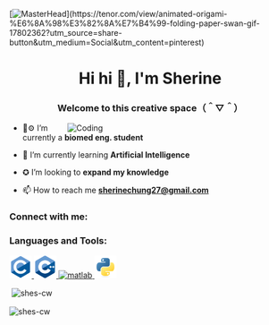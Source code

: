 [![MasterHead](src="https://tenor.com/embed.js")](https://tenor.com/view/animated-origami-%E6%8A%98%E3%82%8A%E7%B4%99-folding-paper-swan-gif-17802362?utm_source=share-button&utm_medium=Social&utm_content=pinterest) 
<h1 align="center">Hi hi 👋, I'm Sherine</h1>
<h3 align="center">Welcome to this creative space（＾▽＾）</h3>
<img align="right" alt="Coding" width="400" src="https://lottiefiles.com/animations/dance-robot-kjtL4ZZ5aQ">

- 🧫⚙️ I’m currently a **biomed eng. student**

- 🌱 I’m currently learning **Artificial Intelligence**

- ✪ I’m looking to **expand my knowledge**

- 📫 How to reach me **sherinechung27@gmail.com**

<h3 align="left">Connect with me:</h3>
<p align="left">
</p>

<h3 align="left">Languages and Tools:</h3>
<p align="left"> <a href="https://www.cprogramming.com/" target="_blank" rel="noreferrer"> <img src="https://raw.githubusercontent.com/devicons/devicon/master/icons/c/c-original.svg" alt="c" width="40" height="40"/> </a> <a href="https://www.w3schools.com/cpp/" target="_blank" rel="noreferrer"> <img src="https://raw.githubusercontent.com/devicons/devicon/master/icons/cplusplus/cplusplus-original.svg" alt="cplusplus" width="40" height="40"/> </a> <a href="https://www.mathworks.com/" target="_blank" rel="noreferrer"> <img src="https://upload.wikimedia.org/wikipedia/commons/2/21/Matlab_Logo.png" alt="matlab" width="40" height="40"/> </a> <a href="https://www.python.org" target="_blank" rel="noreferrer"> <img src="https://raw.githubusercontent.com/devicons/devicon/master/icons/python/python-original.svg" alt="python" width="40" height="40"/> </a> </p>

<p>&nbsp;<img align="center" src="https://github-readme-stats.vercel.app/api?username=shes-cw&show_icons=true&locale=en" alt="shes-cw" /></p>

<p><img align="center" src="https://github-readme-streak-stats.herokuapp.com/?user=shes-cw&" alt="shes-cw" /></p>
